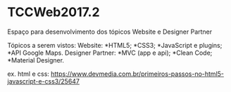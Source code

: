 # TCCWeb2017.2
Espaço para desenvolvimento dos tópicos Website e Designer Partner

Tópicos a serem vistos:
Website:
  *HTML5;
  *CSS3;
  *JavaScript e plugins;
  *API Google Maps.
Designer Partner:
  *MVC (app e api);
  *Clean Code;
  *Material Designer.

ex. html e css:
https://www.devmedia.com.br/primeiros-passos-no-html5-javascript-e-css3/25647
